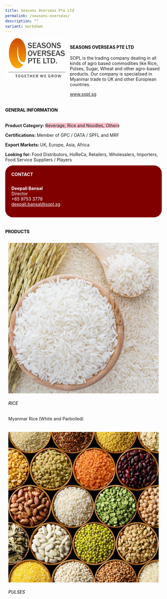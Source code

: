 ```yaml
---
title: Seasons Overseas Pte Ltd
permalink: /seasons-overseas/
description: ""
variant: markdown
---
```

<div class="flex-paragraph">
	<div style="display: flex; flex-wrap: wrap;" class="flex-container">
		<div style="flex: 1 1 40%; display: block;" class="card sgds">
			<img src="/images/seasons_overseas_logo.png">
		</div>
		<div style="flex: 1 1 58%; display: block; margin-left: 3px" class="card-sgds">
			<h4 style="text-transform: uppercase; color: black;"><b>Seasons Overseas Pte Ltd</b></h4>
			<p>SOPL is the trading company dealing in all kinds of agro based commodities like Rice, Pulses, Sugar, Wheat and other agro-based products. Our company is specialised in Myanmar trade to UK and other Europiean countries.</p>
			<p><a target="_blank" href="https://www.sopl.sg">www.sopl.sg</a></p>
		</div>
	</div>
</div>

<h4 style="text-transform: uppercase; color: black;">
	<b>General Information</b>
</h4>
<div style="display: flex; flex-wrap: wrap;" class="flex-container">
	<div style="flex: 1 1 65%; display: block; align-self: stretch" class="card sgds">
		<div class="flex-paragraph">
			<p>
				<b>Product Category: </b>
				<span style="background-color: pink; border-radius: 10px;">Beverage, Rice and Noodles, Others</span>
			</p>
			<p>
				<b>Certifications: </b>Member of GPC / OATA / SPFL and MRF
			</p>
			<p>
				<b>Export Markets: </b>UK, Europe, Asia, Africa
			</p>
			<p style="margin-bottom: 10px;">
				<b>Looking for: </b>Food Distributors, HoReCa, Retailers, Wholesalers, Importers, Food Service Suppliers / Players
			</p>
		</div>
	</div>
	<div style="flex: 1 1 35%; padding: 10px; display: block; background-color: maroon; border-radius: 25px; align-self: center;" class="card sgds">
		<h4 style="color: white; margin-top: 10px; margin-left: 10px;">CONTACT</h4>
		<div class="flex-paragraph">
			<p style="padding: 10px; color: white;">
				<b>Deepali Bansal</b>
				<br>Director<br>+65 9753 3778<br>
				<a style="color: white;" href="mailto:deepali.bansal@sopl.sg">deepali.bansal@sopl.sg</a>
			</p>
		</div>
	</div>
</div>
<br>
<h4 style="text-transform: uppercase; color: black;">
	<b>Products</b>
</h4>
<div style="display: flex; flex-wrap: wrap;">
	<div style="flex: 1 1 47%; margin: 10px; display: block;" class="card sgds">
		<div style="display: block;" class="flex-image">
			<img src="/images/seasons_overseas_product_01.jpg">
		</div>
		<div class="flex-paragraph">
			<h6 style="text-transform: uppercase; color: black;">Rice</h6>
			<p>Myanmar Rice (White and Parboiled)</p>
		</div>
	</div>
	<div style="flex: 1 1 47%; margin: 10px; display: block;" class="card sgds">
		<div style="display: block;" class="flex-image">
			<img src="/images/seasons_overseas_product_02.jpg">
		</div>
		<div class="flex-paragraph">
			<h6 style="text-transform: uppercase; color: black;">Pulses</h6>
		</div>
	</div>
</div>
